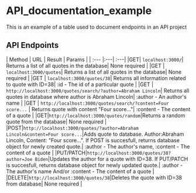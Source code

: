 # API_documentation_example
This is an example of a table used to document endpoints in an API project

## API Endpoints

| Method       | URL | Result | Params |
| :--- |:---| :---|
|GET| `localhost:3000/`| Returns a list of all quotes in the database| None required |
|GET | `localhost:3000/quotes`| Returns a list of all quotes in the database| None required |
|GET | `localhost:3000/quotes/38`| Returns all information related to quote with ID=38| :id - The id of a particular quote |
|GET | `http://localhost:3000/quotes/search/?author=Abraham Lincoln`| Returns all quotes in database where author is Abraham Lincoln| :author - An author's name |
|GET | `http://localhost:3000/quotes/search/?content=Four score...` | Returns quote with content "Four score..."| :content - The content of a quote | 
|GET|`http://localhost:3000/quotes/random`|Returns a random quote from the database| None required |
|POST|`http://localhost:3000/quotes/?author=Abraham Lincoln&content=Four score...`|Adds quote to database. Author:Abraham Lincoln, Content: "Four score...". If POST is succesfull, returns database object for newly created quote.| :author - The author's name, :content - The content of a quote |
|PUT/PATCH|`http://localhost:3000/quotes/38?author=Joe Biden`|Updates the author for a quote with ID=38. If PUT/PATCH is succesfull, returns database object for newly updated quote.| :author - The author's name And/or :content - The content of a quote |
|DELETE|`http://localhost:3000/quotes/38`|Deletes the quote with ID=38 from database| None required |
